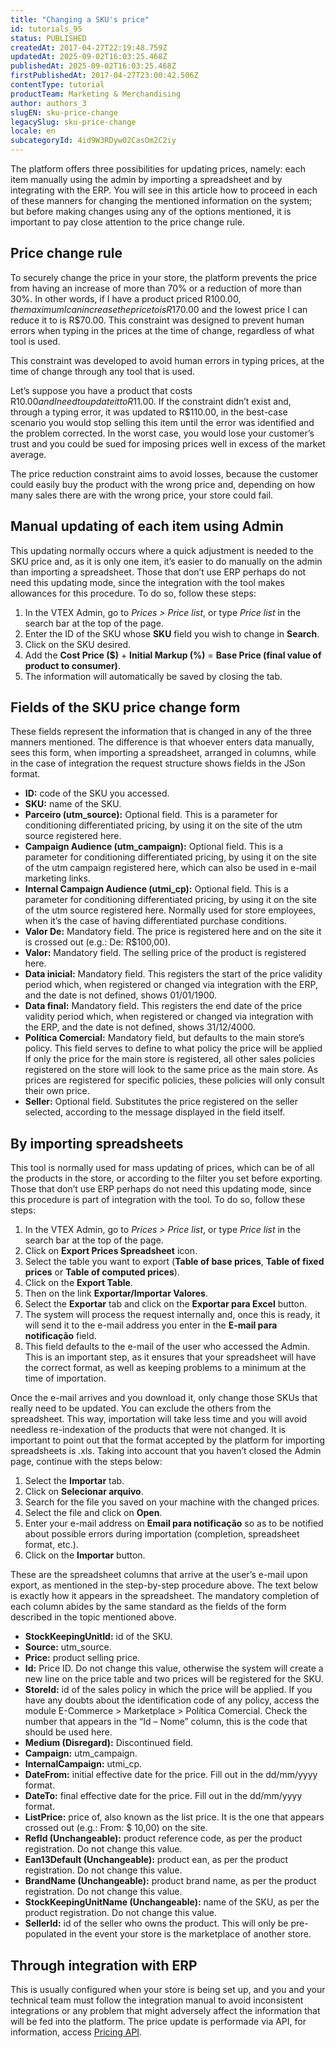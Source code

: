 ```yaml
---
title: "Changing a SKU's price"
id: tutorials_95
status: PUBLISHED
createdAt: 2017-04-27T22:19:48.759Z
updatedAt: 2025-09-02T16:03:25.468Z
publishedAt: 2025-09-02T16:03:25.468Z
firstPublishedAt: 2017-04-27T23:00:42.506Z
contentType: tutorial
productTeam: Marketing & Merchandising
author: authors_3
slugEN: sku-price-change
legacySlug: sku-price-change
locale: en
subcategoryId: 4id9W3RDyw02CasOm2C2iy
---
```


The platform offers three possibilities for updating prices, namely: each item manually using the admin by importing a spreadsheet and by integrating with the ERP. You will see in this article how to proceed in each of these manners for changing the mentioned information on the system; but before making changes using any of the options mentioned, it is important to pay close attention to the price change rule.

## Price change rule

To securely change the price in your store, the platform prevents the price from having an increase of more than 70% or a reduction of more than 30%. In other words, if I have a product priced R$100.00, the maximum I can increase the price to is R$170.00 and the lowest price I can reduce it to is R$70.00. This constraint was designed to prevent human errors when typing in the prices at the time of change, regardless of what tool is used.

This constraint was developed to avoid human errors in typing prices, at the time of change through any tool that is used.

Let’s suppose you have a product that costs R$10.00 and I need to update it to R$11.00. If the constraint didn’t exist and, through a typing error, it was updated to R$110.00, in the best-case scenario you would stop selling this item until the error was identified and the problem corrected. In the worst case, you would lose your customer’s trust and you could be sued for imposing prices well in excess of the market average.

The price reduction constraint aims to avoid losses, because the customer could easily buy the product with the wrong price and, depending on how many sales there are with the wrong price, your store could fail.

## Manual updating of each item using Admin

This updating normally occurs where a quick adjustment is needed to the SKU price and, as it is only one item, it’s easier to do manually on the admin than importing a spreadsheet. Those that don’t use ERP perhaps do not need this updating mode, since the integration with the tool makes allowances for this procedure. To do so, follow these steps:

1. In the VTEX Admin, go to *Prices > Price list*, or type *Price list* in the search bar at the top of the page.
2. Enter the ID of the SKU whose **SKU** field you wish to change in **Search**.
3. Click on the SKU desired. 
4. Add the **Cost Price ($)** + **Initial Markup (%)** = **Base Price (final value of product to consumer)**.
5. The information will automatically be saved by closing the tab. 

## Fields of the SKU price change form

These fields represent the information that is changed in any of the three manners mentioned. The difference is that whoever enters data manually, sees this form, when importing a spreadsheet, arranged in columns, while in the case of integration the request structure shows fields in the JSon format.

- **ID:** code of the SKU you accessed.
- **SKU:** name of the SKU.
- **Parceiro (utm\_source):** Optional field. This is a parameter for conditioning differentiated pricing, by using it on the site of the utm source registered here.
- **Campaign Audience (utm\_campaign):** Optional field. This is a parameter for conditioning differentiated pricing, by using it on the site of the utm campaign registered here, which can also be used in e-mail marketing links.
- **Internal Campaign Audience (utmi\_cp):** Optional field. This is a parameter for conditioning differentiated pricing, by using it on the site of the utm source registered here. Normally used for store employees, when it’s the case of having differentiated purchase conditions.
- **Valor De:** Mandatory field. The price is registered here and on the site it is crossed out (e.g.: De: R$100,00).
- **Valor:** Mandatory field. The selling price of the product is registered here.
- **Data inicial:** Mandatory field. This registers the start of the price validity period which, when registered or changed via integration with the ERP, and the date is not defined, shows 01/01/1900.
- **Data final:** Mandatory field. This registers the end date of the price validity period which, when registered or changed via integration with the ERP, and the date is not defined, shows 31/12/4000.
- **Política Comercial:** Mandatory field, but defaults to the main store’s policy. This field serves to define to what policy the price will be applied If only the price for the main store is registered, all other sales policies registered on the store will look to the same price as the main store. As prices are registered for specific policies, these policies will only consult their own price.
- **Seller:** Optional field. Substitutes the price registered on the seller selected, according to the message displayed in the field itself.

## By importing spreadsheets

This tool is normally used for mass updating of prices, which can be of all the products in the store, or according to the filter you set before exporting. Those that don’t use ERP perhaps do not need this updating mode, since this procedure is part of integration with the tool. To do so, follow these steps:

1. In the VTEX Admin, go to *Prices > Price list*, or type *Price list* in the search bar at the top of the page.
2. Click on __Export Prices Spreadsheet__ icon.
3. Select the table you want to export (**Table of base prices**, **Table of fixed prices** or **Table of computed prices**).
4. Click on the **Export Table**.
5. Then on the link **Exportar/Importar Valores**.
6. Select the **Exportar** tab and click on the **Exportar para Excel** button.
7. The system will process the request internally and, once this is ready, it will send it to the e-mail address you enter in the **E-mail para notificação** field.
8. This field defaults to the e-mail of the user who accessed the Admin. This is an important step, as it ensures that your spreadsheet will have the correct format, as well as keeping problems to a minimum at the time of importation.

Once the e-mail arrives and you download it, only change those SKUs that really need to be updated. You can exclude the others from the spreadsheet. This way, importation will take less time and you will avoid needless re-indexation of the products that were not changed. It is important to point out that the format accepted by the platform for importing spreadsheets is .xls. Taking into account that you haven’t closed the Admin page, continue with the steps below:

1. Select the **Importar** tab.
2. Click on **Selecionar arquivo**.
3. Search for the file you saved on your machine with the changed prices.
4. Select the file and click on **Open**.
5. Enter your e-mail address on **Email para notificação** so as to be notified about possible errors during importation (completion, spreadsheet format, etc.).
6. Click on the **Importar** button.

These are the spreadsheet columns that arrive at the user’s e-mail upon export, as mentioned in the step-by-step procedure above. The text below is exactly how it appears in the spreadsheet. The mandatory completion of each column abides by the same standard as the fields of the form described in the topic mentioned above.

- **StockKeepingUnitId:** id of the SKU.
- **Source:** utm\_source.
- **Price:** product selling price.
- **Id:** Price ID. Do not change this value, otherwise the system will create a new line on the price table and two prices will be registered for the SKU.
- **StoreId:** id of the sales policy in which the price will be applied. If you have any doubts about the identification code of any policy, access the module E-Commerce &gt; Marketplace &gt; Política Comercial. Check the number that appears in the “Id – Nome” column, this is the code that should be used here.
- **Medium (Disregard):** Discontinued field.
- **Campaign:** utm\_campaign.
- **InternalCampaign:** utmi\_cp.
- **DateFrom:** initial effective date for the price. Fill out in the dd/mm/yyyy format.
- **DateTo:** final effective date for the price. Fill out in the dd/mm/yyyy format.
- **ListPrice:** price of, also known as the list price. It is the one that appears crossed out (e.g.: From: $ 10,00) on the site.
- **RefId (Unchangeable):** product reference code, as per the product registration. Do not change this value.
- **Ean13Default (Unchangeable):** product ean, as per the product registration. Do not change this value.
- **BrandName (Unchangeable):** product brand name, as per the product registration. Do not change this value.
- **StockKeepingUnitName (Unchangeable):** name of the SKU, as per the product registration. Do not change this value.
- **SellerId:** id of the seller who owns the product. This will only be pre-populated in the event your store is the marketplace of another store.

## Through integration with ERP

This is usually configured when your store is being set up, and you and your technical team must follow the integration manual to avoid inconsistent integrations or any problem that might adversely affect the information that will be fed into the platform. The price update is performade via API, for information, access [Pricing API](https://developers.vtex.com/docs/api-reference/pricing-api#overview).

